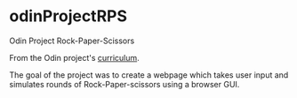 # odinProjectRPS

Odin Project Rock-Paper-Scissors

From the Odin project's <a href="https://www.theodinproject.com/courses/web-development-101/lessons/dom-manipulation">curriculum</a>.

The goal of the project was to create a webpage which takes user input and simulates rounds of Rock-Paper-scissors using a browser GUI.
